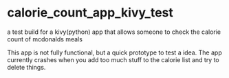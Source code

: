 # calorie_count_app_kivy_test
a test build for a kivy(python) app that allows someone to check the calorie count of mcdonalds meals

This app is not fully functional, but a quick prototype to test a idea. The app currently crashes when you add too much stuff to the calorie list and try to delete things.
